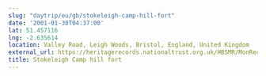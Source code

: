 ```yaml
---
slug: "daytrip/eu/gb/stokeleigh-camp-hill-fort"
date: '2001-01-30T04:37:00'
lat: 51.457116
lng: -2.635614
location: Valley Road, Leigh Woods, Bristol, England, United Kingdom
external_url: https://heritagerecords.nationaltrust.org.uk/HBSMR/MonRecord.aspx?uid=MNA139627
title: Stokeleigh Camp hill fort
---
```



